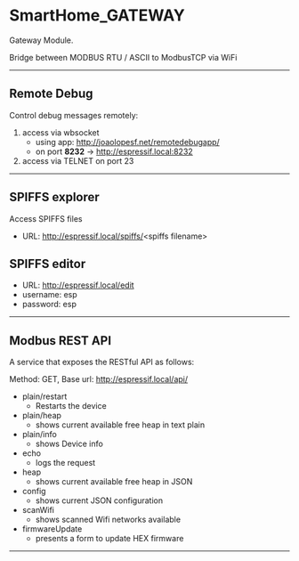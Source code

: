 # SmartHome_GATEWAY

Gateway Module.

Bridge between MODBUS RTU / ASCII to ModbusTCP via WiFi

---

## Remote Debug

Control debug messages remotely:

1. access via wbsocket
   - using app: <http://joaolopesf.net/remotedebugapp/>
   - on port **8232** -> <http://espressif.local:8232>
2. access via TELNET on port 23

---

## SPIFFS explorer

Access SPIFFS files

- URL: <http://espressif.local/spiffs/>\<spiffs filename\>

## SPIFFS editor

- URL: <http://espressif.local/edit>
- username: esp
- password: esp

---

## Modbus REST API

A service that exposes the RESTful API as follows:

Method: GET, Base url: http://espressif.local/api/

- plain/restart
  - Restarts the device
- plain/heap
  - shows current available free heap in text plain
- plain/info
  - shows Device info
- echo
  - logs the request
- heap
  - shows current available free heap in JSON
- config
  - shows current JSON configuration
- scanWifi
  - shows scanned Wifi networks available
- firmwareUpdate
  - presents a form to update HEX firmware

---
